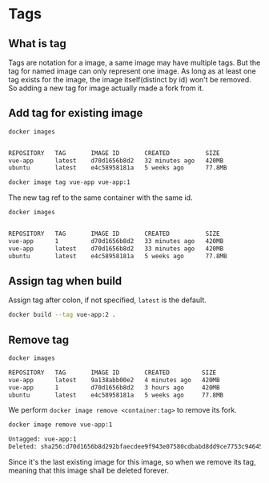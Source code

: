 # Tags

## What is tag

Tags are notation for a image, a same image may have multiple tags.
But the tag for named image can only represent one image.
As long as at least one tag exists for the image, the image itself(distinct by id) won't be removed.
So adding a new tag for image actually made a fork from it.

## Add tag for existing image

```bash
docker images


REPOSITORY   TAG       IMAGE ID       CREATED          SIZE
vue-app      latest    d70d1656b8d2   32 minutes ago   420MB
ubuntu       latest    e4c58958181a   5 weeks ago      77.8MB
```

```bash
docker image tag vue-app vue-app:1
```

The new tag ref to the same container with the same id.

```bash
docker images


REPOSITORY   TAG       IMAGE ID       CREATED          SIZE
vue-app      1         d70d1656b8d2   33 minutes ago   420MB
vue-app      latest    d70d1656b8d2   33 minutes ago   420MB
ubuntu       latest    e4c58958181a   5 weeks ago      77.8MB
```

## Assign tag when build

Assign tag after colon, if not specified, `latest` is the default.

```bash
docker build --tag vue-app:2 .
```

## Remove tag

```bash
docker images

REPOSITORY   TAG       IMAGE ID       CREATED         SIZE
vue-app      latest    9a138abb00e2   4 minutes ago   420MB
vue-app      1         d70d1656b8d2   3 hours ago     420MB
ubuntu       latest    e4c58958181a   5 weeks ago     77.8MB
```

We perform `docker image remove <container:tag>` to remove its fork.

```bash
docker image remove vue-app:1

Untagged: vue-app:1
Deleted: sha256:d70d1656b8d292bfaecdee9f943e07580cdbabd8dd9ce7753c94645af2b0f6d9
```

Since it's the last existing image for this image, so when we remove its tag, meaning that this image shall be deleted forever.
